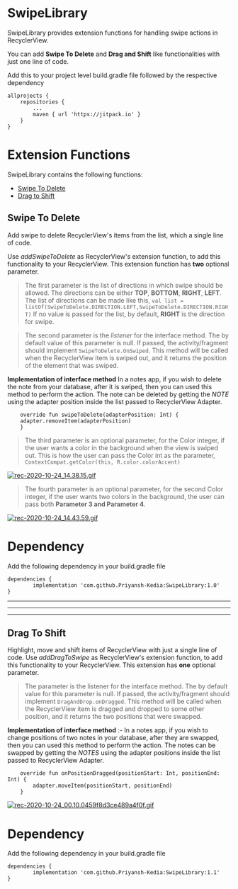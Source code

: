 # SwipeLibrary

SwipeLibrary provides extension functions for handling swipe actions in RecyclerView. 

You can add **Swipe To Delete** and **Drag and Shift** like functionalities with just one line of code.


Add this to your project level build.gradle file followed by the respective dependency

	allprojects {
		repositories {
			...
			maven { url 'https://jitpack.io' }
		}
	}


# Extension Functions

SwipeLibrary contains the following functions:
- [Swipe To Delete](#swipe-to-delete)
- [Drag to Shift](#drag-to-shift)

## Swipe To Delete

Add swipe to delete RecyclerView's items from the list, which a single line of code.

Use *addSwipeToDelete* as RecyclerView's extension function, to add this functionality to your RecyclerView. 
This extension function has **two** optional parameter. 
> The first parameter is the list of directions in which swipe should be allowed. The directions can be either **TOP**, **BOTTOM**, **RIGHT**, **LEFT**.
The list of directions can be made like this,
		`val list = listOf(SwipeToDelete.DIRECTION.LEFT,SwipeToDelete.DIRECTION.RIGHT)`
If no value is passed for the list, by default, **RIGHT** is the direction for swipe.

> The second parameter is the *listener* for the interface method. The by default value of this parameter is null. If passed, the activity/fragment should implement `SwipeToDelete.OnSwiped`. This method will be called when the RecyclerView item is swiped out, and it returns the position of the element that was swiped. 

**Implementation of interface method**
In a notes app, if you wish to delete the note from your database, after it is swiped, then you can used this method to perform the action. The note can be deleted by getting the *NOTE* using the adapter position inside the list passed to RecyclerView Adapter.

        override fun swipeToDelete(adapterPosition: Int) {  
		adapter.removeItem(adapterPosition)  
		}
		
> The third parameter is an optional parameter, for the Color integer, if the user wants a color in the background when the view is swiped out. This is how the user can pass the Color int as the parameter, `ContextCompat.getColor(this, R.color.colorAccent)`

[![rec-2020-10-24_14.38.15.gif](https://s8.gifyu.com/images/rec-2020-10-24_14.38.15.gif)](https://gifyu.com/image/8FMg)


> The fourth parameter is an optional parameter, for the second Color integer, if the user wants two colors in the background, the user can pass both **Parameter 3 and Parameter 4**.

[![rec-2020-10-24_14.43.59.gif](https://s8.gifyu.com/images/rec-2020-10-24_14.43.59.gif)](https://gifyu.com/image/8Fpk)


# Dependency
Add the following dependency in your build.gradle file

	dependencies {
	        implementation 'com.github.Priyansh-Kedia:SwipeLibrary:1.0'
	}


---		
***
___

## Drag To Shift

Highlight, move and shift items of RecyclerView with just a single line of code.
Use *addDragToSwipe* as RecyclerView's extension function, to add this functionality to your RecyclerView. This extension has **one** optional parameter.

> The parameter is the listener for the interface method. The by default value for this parameter is null. If passed, the activity/fragment should implement `DragAndDrop.onDragged`. This method will be called when the RecyclerView item is dragged and dropped to some other position, and it returns the two positions that were swapped.	

**Implementation of interface method** :- 
In a notes app, if you wish to change positions of two notes in your database, after they are swapped, then you can used this method to perform the action. The notes can be swapped by getting the _NOTES_ using the adapter positions inside the list passed to RecyclerView Adapter.

    	override fun onPositionDragged(positionStart: Int, positionEnd: Int) {  
			adapter.moveItem(positionStart, positionEnd)  
		}
		
[![rec-2020-10-24_00.10.0459f8d3ce489a4f0f.gif](https://s8.gifyu.com/images/rec-2020-10-24_00.10.0459f8d3ce489a4f0f.gif)](https://gifyu.com/image/8jl5)


# Dependency
Add the following dependency in your build.gradle file

	dependencies {
	        implementation 'com.github.Priyansh-Kedia:SwipeLibrary:1.1'
	}


